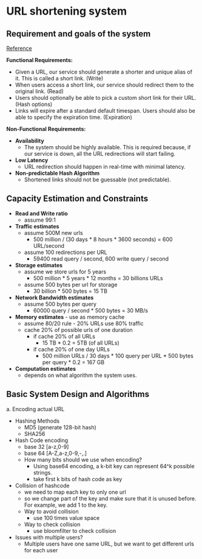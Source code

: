 # URL shortening system

## Requirement and goals of the system

[Reference](https://www.educative.io/collection/page/5668639101419520/5649050225344512/5668600916475904?affiliate_id=5082902844932096&gclid=CjwKCAjwpeXeBRA6EiwAyoJPKhOf_cbEXY5ogUOgfAI9nV5RvArGPSAuWIYaqpN-OHgfab-LWrjiqhoCNPkQAvD_BwE#utm_source=google&utm_medium=cpc&utm_campaign=grokking-manual)

**Functional Requirements:**

- Given a URL, our service should generate a shorter and unique alias of it. This is called a short link. (Write)
- When users access a short link, our service should redirect them to the original link. (Read)
- Users should optionally be able to pick a custom short link for their URL. (Hash options)
- Links will expire after a standard default timespan. Users should also be able to specify the expiration time. (Expiration)

**Non-Functional Requirements:**

- **Availability**
    - The system should be highly available. This is required because, if our service is down, all the URL redirections will start failing.
- **Low Latency**
    - URL redirection should happen in real-time with minimal latency.
- **Non-predictable Hash Algorithm**
    - Shortened links should not be guessable (not predictable).

## Capacity Estimation and Constraints

- **Read and Write ratio**
    - assume 99:1
- **Traffic estimates**
    - assume 500M new urls
        - 500 million / (30 days * 8 hours * 3600 seconds) = 600 URL/second
    - assume 100 redirections per URL
        - 59400 read query / second, 600 write query / second
- **Storage estimates**
    - assume we store urls for 5 years
        - 500 million * 5 years * 12 months = 30 billions URLs
    - assume 500 bytes per url for storage
        - 30 billion * 500 bytes = 15 TB
- **Network Bandwidth estimates**
    - assume 500 bytes per query
        - 60000 query / second * 500 bytes = 30 MB/s
- **Memory estimates** - use as memory cache
    - assume 80/20 rule - 20% URLs use 80% traffic
    - cache 20% of possible urls of one duration
        - if cache 20% of all URLs
            - 15 TB * 0.2 = 5TB (of all URLs)
        - if cache 20% of one day URLs
            - 500 million URLs / 30 days * 100 query per URL * 500 bytes per query * 0.2 = 167 GB
- **Computation estimates**
    - depends on what algorithm the system uses.
    
## Basic System Design and Algorithms

a. Encoding actual URL

- Hashing Methods
    - MD5 (generate 128-bit hash)
    - SHA256
- Hash Code encoding
    - base 32 [a-z,0-9]
    - base 64 [A-Z,a-z,0-9,-,.]
    - How many bits should we use when encoding?
        - Using base64 encoding, a k-bit key can represent 64^k possible strings.
        - take first k bits of hash code as key
- Collision of hashcode
    - we need to map each key to only one url
    - so we change part of the key and make sure that it is unused before. For example, we add 1 to the key.
    - Way to avoid collision
        - use 100 times value space
    - Way to check collision
        - use bloomfilter to check collision
- Issues with multiple users?
    - Multiple users have one same URL, but we want to get different urls for each user
        
        
        





